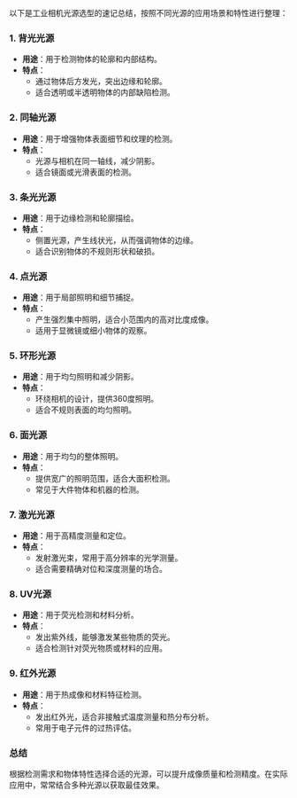 

以下是工业相机光源选型的速记总结，按照不同光源的应用场景和特性进行整理：

### 1. 背光光源
- **用途**：用于检测物体的轮廓和内部结构。
- **特点**：
  - 通过物体后方发光，突出边缘和轮廓。
  - 适合透明或半透明物体的内部缺陷检测。

### 2. 同轴光源
- **用途**：用于增强物体表面细节和纹理的检测。
- **特点**：
  - 光源与相机在同一轴线，减少阴影。
  - 适合镜面或光滑表面的检测。

### 3. 条光光源
- **用途**：用于边缘检测和轮廓描绘。
- **特点**：
  - 侧置光源，产生线状光，从而强调物体的边缘。
  - 适合识别物体的不规则形状和破损。

### 4. 点光源
- **用途**：用于局部照明和细节捕捉。
- **特点**：
  - 产生强烈集中照明，适合小范围内的高对比度成像。
  - 适用于显微镜或细小物体的观察。

### 5. 环形光源
- **用途**：用于均匀照明和减少阴影。
- **特点**：
  - 环绕相机的设计，提供360度照明。
  - 适合不规则表面的均匀照明。

### 6. 面光源
- **用途**：用于均匀的整体照明。
- **特点**：
  - 提供宽广的照明范围，适合大面积检测。
  - 常见于大件物体和机器的检测。

### 7. 激光光源
- **用途**：用于高精度测量和定位。
- **特点**：
  - 发射激光束，常用于高分辨率的光学测量。
  - 适合需要精确对位和深度测量的场合。

### 8. UV光源
- **用途**：用于荧光检测和材料分析。
- **特点**：
  - 发出紫外线，能够激发某些物质的荧光。
  - 适合检测针对荧光物质或材料的应用。

### 9. 红外光源
- **用途**：用于热成像和材料特征检测。
- **特点**：
  - 发出红外光，适合非接触式温度测量和热分布分析。
  - 常用于电子元件的过热评估。

### 总结
根据检测需求和物体特性选择合适的光源，可以提升成像质量和检测精度。在实际应用中，常常结合多种光源以获取最佳效果。

